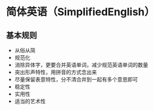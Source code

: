 # 简体英语（SimplifiedEnglish）

## 基本规则

 - 从俗从简
 - 规范化
 - 消除异体字，更要合并英语单词，减少规范英语单词的数量
 - 突出形声特性，用拼音的方式念出来
 - 尽量保留表意特性，分不清合并到一起有多个意思即可
 - 稳定性
 - 实用性
 - 适当的艺术性

